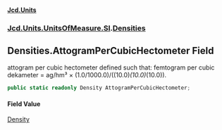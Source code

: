 #### [Jcd.Units](index.md 'index')
### [Jcd.Units.UnitsOfMeasure.SI](Jcd.Units.UnitsOfMeasure.SI.md 'Jcd.Units.UnitsOfMeasure.SI').[Densities](Densities.md 'Jcd.Units.UnitsOfMeasure.SI.Densities')

## Densities.AttogramPerCubicHectometer Field

attogram per cubic hectometer defined such that: femtogram per cubic dekameter = ag/hm³ ×
(1.0/1000.0)/((10.0)*(10.0)*(10.0)).

```csharp
public static readonly Density AttogramPerCubicHectometer;
```

#### Field Value
[Density](Density.md 'Jcd.Units.UnitTypes.Density')